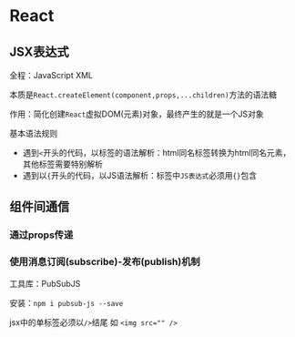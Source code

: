 # React

## JSX表达式

全程：JavaScript XML

本质是`React.createElement(component,props,...children)`方法的语法糖

作用：简化创建`React`虚拟DOM(元素)对象，最终产生的就是一个JS对象

基本语法规则

+ 遇到`<`开头的代码，以标签的语法解析：html同名标签转换为html同名元素，其他标签需要特别解析
+ 遇到以`{`开头的代码，以JS语法解析：标签中`JS表达式`必须用`{}`包含

 

## 组件间通信

### 通过props传递

### 使用消息订阅(subscribe)-发布(publish)机制

工具库：PubSubJS

安装：`npm i pubsub-js --save`



jsx中的单标签必须以`/>`结尾 如 `<img src="" /> `

